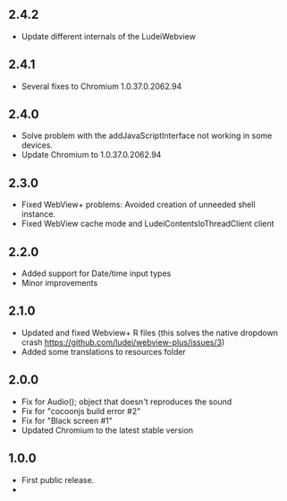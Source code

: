 ## 2.4.2

- Update different internals of the LudeiWebview

## 2.4.1

- Several fixes to Chromium 1.0.37.0.2062.94

## 2.4.0

- Solve problem with the addJavaScriptInterface not working in some devices.
- Update Chromium to 1.0.37.0.2062.94

## 2.3.0

- Fixed WebView+ problems: Avoided creation of unneeded shell instance.
- Fixed WebView cache mode and LudeiContentsIoThreadClient client

## 2.2.0

- Added support for Date/time input types
- Minor improvements

## 2.1.0

- Updated and fixed Webview+ R files (this solves the native dropdown crash https://github.com/ludei/webview-plus/issues/3)
- Added some translations to resources folder

## 2.0.0

- Fix for Audio(); object that doesn't reproduces the sound
- Fix for "cocoonjs build error #2"
- Fix for "Black screen #1"
- Updated Chromium to the latest stable version

## 1.0.0

- First public release.
- 
